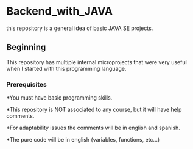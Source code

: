 # Backend_with_JAVA
this repository is a general idea of basic JAVA SE projects.

## Beginning
This repository has multiple internal microprojects that were very useful when I started with this programming language.

### Prerequisites
*You must have basic programming skills.

*This repository is NOT associated to any course, but it will have help comments.

*For adaptability issues the comments will be in english and spanish.
 
*The pure code will be in english (variables, functions, etc...) 

